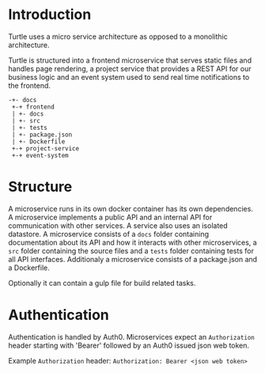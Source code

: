 Introduction
===

Turtle uses a micro service architecture as opposed to a monolithic
architecture.

Turtle is structured into a frontend microservice that serves static files and
handles page rendering, a project service that provides a REST API for our
business logic and an event system used to send real time notifications to the
frontend.

```
-+- docs
 +-+ frontend
 | +- docs
 | +- src
 | +- tests
 | +- package.json
 | +- Dockerfile
 +-+ project-service
 +-+ event-system
```

Structure
===

A microservice runs in its own docker container has its own dependencies. A
microservice implements a public API and an internal API for communication
with other services. A service also uses an isolated datastore.
A microservice consists of a `docs` folder containing documentation about its
API and how it interacts with other microservices, a `src` folder containing the
source files and a `tests` folder containing tests for all API interfaces.
Additionaly a microservice consists of a package.json and a Dockerfile.

Optionally it can contain a gulp file for build related tasks.

Authentication
===

Authentication is handled by Auth0. Microservices expect an `Authorization` header
starting with 'Bearer' followed by an Auth0 issued json web token.

Example `Authorization` header:
`Authorization: Bearer <json web token>`
